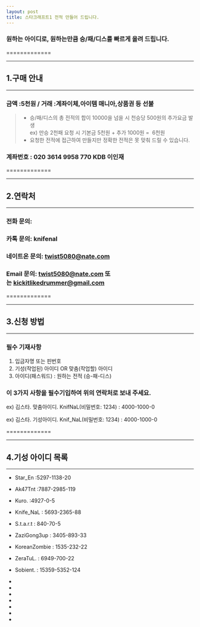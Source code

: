 ```yaml
---
layout: post
title: 스타크래프트1 전적 만들어 드립니다.
---
```




###  원하는 아이디로, 원하는만큼 승/패/디스를 빠르게 올려 드립니다. 

=============
***
## 1.구매 안내
***


### 금액 :5천원 / 거래 :계좌이체,아이템 매니아,상품권 등 선불 
> * 승/패/디스의 총 전적의 합이 10000을 넘을 시 천승당 500원의 추가요금 발생  
> ex) 만승 2천패 요청 시 기본금 5천원 + 추가 1000원 =  6천원  
> * 요청한 전적에 접근하여 만들지만 정확한 전적은 못 맞춰 드릴 수 있습니다.  
### 계좌번호 : 020 3614 9958 770 KDB 이인재 

=============
***

## 2.연락처

***


### 전화 문의: 

### 카톡 문의: knifenal

### 네이트온 문의: twist5080@nate.com

### Email 문의: [twist5080@nate.com](mailto:twist5080@nate.com) 또는 [kickitlikedrummer@gmail.com](mailto:kickitlikedrummer@gmail.com)

=============

***
## 3.신청 방법 

***


### 필수 기재사항

1. 입금자명 또는 핀번호
2. 기성(작업된) 아이디 OR 맞춤(작업할) 아이디
3. 아이디(패스워드) : 원하는 전적 (승-패-디스)

### 이 3가지 사항을 필수기입하여 위의 연락처로 보내 주세요.

ex) 김스타. 맞춤아이디. KnifNaL(비밀번호: 1234) : 4000-1000-0 

ex) 김스타. 기성아이디. Knif_NaL(비밀번호: 1234) : 4000-1000-0 

=============
***
## 4.기성 아이디 목록

***

* Star_En :5297-1138-20

* Ak47Tnt :7887-2985-119 

* Kuro. :4927-0-5

* Knife_NaL : 5693-2365-88

* S.t.a.r.t : 840-70-5  

* ZaziGong3up : 3405-893-33

* KoreanZombie : 1535-232-22

* ZeraTuL. : 6949-700-22

* Sobient. : 15359-5352-124

* 

* 

* 

* 

* 

* 

* 
